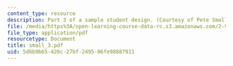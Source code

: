 ```yaml
---
content_type: resource
description: Part 3 of a sample student design. (Courtesy of Pete Small.)
file: /media/https%3A/open-learning-course-data-rc.s3.amazonaws.com/2-996-sailing-yacht-design-13-734-fall-2003/5d6b9b65426c27bf249506fe98887911_small_3.pdf
file_type: application/pdf
resourcetype: Document
title: small_3.pdf
uid: 5d6b9b65-426c-27bf-2495-06fe98887911
---
```

